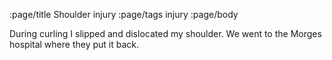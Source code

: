 :page/title Shoulder injury
:page/tags injury
:page/body

During curling I slipped and dislocated my shoulder. We went to the Morges hospital where they put it back.
